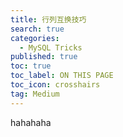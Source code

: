 ```yaml
---
title: 行列互换技巧
search: true
categories:
  - MySQL Tricks
published: true
toc: true
toc_label: ON THIS PAGE
toc_icon: crosshairs
tag: Medium
---
```


hahahaha
